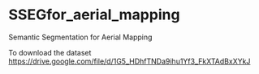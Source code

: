 # SSEGfor_aerial_mapping
 Semantic Segmentation for Aerial Mapping 
 
 
 To download the dataset https://drive.google.com/file/d/1G5_HDhfTNDa9ihu1Yf3_FkXTAdBxXYkJ
